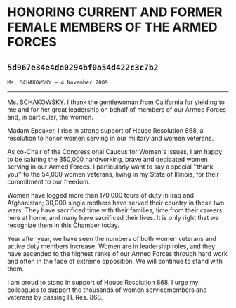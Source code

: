 # HONORING CURRENT AND FORMER FEMALE MEMBERS OF THE ARMED FORCES
## `5d967e34e4de0294bf0a54d422c3c7b2`
`Ms. SCHAKOWSKY — 4 November 2009`

---


Ms. SCHAKOWSKY. I thank the gentlewoman from California for yielding 
to me and for her great leadership on behalf of members of our Armed 
Forces and, in particular, the women.

Madam Speaker, I rise in strong support of House Resolution 868, a 
resolution to honor women serving in our military and women veterans.

As co-Chair of the Congressional Caucus for Women's Issues, I am 
happy to be saluting the 350,000 hardworking, brave and dedicated women 
serving in our Armed Forces. I particularly want to say a special 
''thank you'' to the 54,000 women veterans, living in my State of 
Illinois, for their commitment to our freedom.

Women have logged more than 170,000 tours of duty in Iraq and 
Afghanistan; 30,000 single mothers have served their country in those 
two wars. They have sacrificed time with their families, time from 
their careers here at home, and many have sacrificed their lives. It is 
only right that we recognize them in this Chamber today.

Year after year, we have seen the numbers of both women veterans and 
active duty members increase. Women are in leadership roles, and they 
have ascended to the highest ranks of our Armed Forces through hard 
work and often in the face of extreme opposition. We will continue to 
stand with them.

I am proud to stand in support of House Resolution 868. I urge my 
colleagues to support the thousands of women servicemembers and 
veterans by passing H. Res. 868.